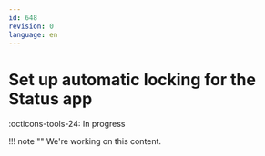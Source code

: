 ```yaml
---
id: 648
revision: 0
language: en
---
```


# Set up automatic locking for the Status app

:octicons-tools-24: In progress

!!! note ""
We're working on this content.
